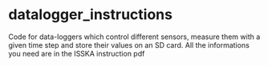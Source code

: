 # datalogger_instructions
Code for data-loggers which control different sensors, measure them with a given time step and store their values on an SD card. All the informations you need are in the ISSKA instruction pdf

